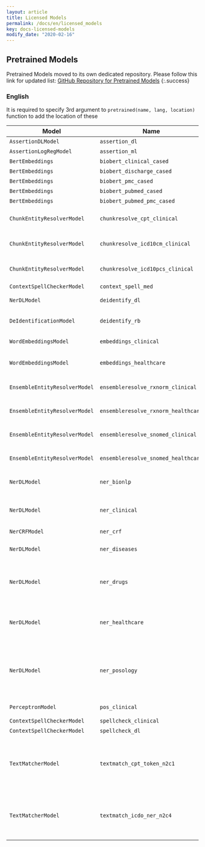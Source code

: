 ```yaml
---
layout: article
title: Licensed Models
permalink: /docs/en/licensed_models
key: docs-licensed-models
modify_date: "2020-02-16"
---
```


## Pretrained Models

Pretrained Models moved to its own dedicated repository.
Please follow this link for updated list:
[GitHub Repository for Pretrained Models](https://github.com/JohnSnowLabs/spark-nlp-models#licensed-enterprise)
{:.success}

### English

It is required to specify 3rd argument to `pretrained(name, lang, location)` function to add the location of these

| Model                         | Name                                | Build   |                                                                                                                            |                                                                                                                                                                                   |
|-------------------------------|-------------------------------------|---------|----------------------------------------------------------------------------------------------------------------------------|-----------------------------------------------------------------------------------------------------------------------------------------------------------------------------------|
| `AssertionDLModel`            | `assertion_dl`                      | `2.4.0` | Trained on i2b2                                                                                                            | [:floppy_disk:](https://s3.console.aws.amazon.com/s3/object/auxdata.johnsnowlabs.com/clinical/models/assertion_dl_en_2.4.0_2.4_1580237286004.zip 'Download')                      |
| `AssertionLogRegModel`        | `assertion_ml`                      | `2.4.0` | Trained on i2b2                                                                                                            | [:floppy_disk:](https://s3.console.aws.amazon.com/s3/object/auxdata.johnsnowlabs.com/clinical/models/assertion_ml_en_2.4.0_2.4_1580237286004.zip 'Download')                      |
| `BertEmbeddings`              | `biobert_clinical_cased`            | `2.3.1` | Pretrained from TFHub                                                                                                      | [:floppy_disk:](https://s3.console.aws.amazon.com/s3/object/auxdata.johnsnowlabs.com/clinical/models/biobert_clinical_cased_en_2.3.1_2.4_1574522054965.zip 'Download')            |
| `BertEmbeddings`              | `biobert_discharge_cased`           | `2.3.1` | Pretrained from TFHub                                                                                                      | [:floppy_disk:](https://s3.console.aws.amazon.com/s3/object/auxdata.johnsnowlabs.com/clinical/models/biobert_discharge_cased_en_2.3.1_2.4_1574522388638.zip 'Download')           |
| `BertEmbeddings`              | `biobert_pmc_cased`                 | `2.3.1` | Pretrained from TFHub                                                                                                      | [:floppy_disk:](https://s3.console.aws.amazon.com/s3/object/auxdata.johnsnowlabs.com/clinical/models/biobert_pmc_cased_en_2.3.1_2.4_1574521384805.zip 'Download')                 |
| `BertEmbeddings`              | `biobert_pubmed_cased`              | `2.3.1` | Pretrained from TFHub                                                                                                      | [:floppy_disk:](https://s3.console.aws.amazon.com/s3/object/auxdata.johnsnowlabs.com/clinical/models/biobert_pubmed_cased_en_2.3.1_2.4_1574521132506.zip 'Download')              |
| `BertEmbeddings`              | `biobert_pubmed_pmc_cased`          | `2.3.1` | Pretrained from TFHub                                                                                                      | [:floppy_disk:](https://s3.console.aws.amazon.com/s3/object/auxdata.johnsnowlabs.com/clinical/models/biobert_pubmed_pmc_cased_en_2.3.1_2.4_1574521728558.zip 'Download')          |
| `ChunkEntityResolverModel`    | `chunkresolve_cpt_clinical`         | `2.4.2` | Trained on Current Procedural Terminology dataset                                                                          | [:floppy_disk:](https://s3.console.aws.amazon.com/s3/object/auxdata.johnsnowlabs.com/clinical/models/chunkresolve_cpt_clinical_en_2.4.2_2.4_1583085325631.zip 'Download')         |
| `ChunkEntityResolverModel`    | `chunkresolve_icd10cm_clinical`     | `2.4.2` | Trained on ICD10 Clinical Modification dataset                                                                             | [:floppy_disk:](https://s3.console.aws.amazon.com/s3/object/auxdata.johnsnowlabs.com/clinical/models/chunkresolve_icd10cm_clinical_en_2.4.2_2.4_1583085234727.zip 'Download')     |
| `ChunkEntityResolverModel`    | `chunkresolve_icd10pcs_clinical`    | `2.4.2` | Trained on ICD10 Procedure Coding System dataset                                                                           | [:floppy_disk:](https://s3.console.aws.amazon.com/s3/object/auxdata.johnsnowlabs.com/clinical/models/chunkresolve_icd10pcs_clinical_en_2.4.2_2.4_1583085287797.zip 'Download')    |
| `ContextSpellCheckerModel`    | `context_spell_med`                 | `2.0.2` |                                                                                                                            | [:floppy_disk:](https://s3.console.aws.amazon.com/s3/object/auxdata.johnsnowlabs.com/clinical/models/context_spell_med_en_2.0.2_2.4_1564584130634.zip 'Download')                 |
| `NerDLModel`                  | `deidentify_dl`                     | `2.4.0` | Trained on n2c2 Demographic dataset                                                                                        | [:floppy_disk:](https://s3.console.aws.amazon.com/s3/object/auxdata.johnsnowlabs.com/clinical/models/deidentify_dl_en_2.4.0_2.4_1580237286004.zip 'Download')                     |
| `DeIdentificationModel`       | `deidentify_rb`                     | `2.0.2` | Rule based DeIdentifier based on `deidentify_dl`                                                                           | [:floppy_disk:](https://s3.console.aws.amazon.com/s3/object/auxdata.johnsnowlabs.com/clinical/models/deidentify_rb_en_2.0.2_2.4_1559672122511.zip 'Download')                     |
| `WordEmbeddingsModel`         | `embeddings_clinical`               | `2.4.0` | Trained on PubMed corpora                                                                                                  | [:floppy_disk:](https://s3.console.aws.amazon.com/s3/object/auxdata.johnsnowlabs.com/clinical/models/embeddings_clinical_en_2.4.0_2.4_1580237286004.zip 'Download')               |
| `WordEmbeddingsModel`         | `embeddings_healthcare`             | `2.4.4` | Trained on PubMed + ICD10 + UMLS + MIMIC III corpora                                                                       | [:floppy_disk:](https://s3.console.aws.amazon.com/s3/object/auxdata.johnsnowlabs.com/clinical/models/embeddings_healthcare_en_2.4.4_2.4_1585188313964.zip 'Download')             |
| `EnsembleEntityResolverModel` | `ensembleresolve_rxnorm_clinical`   | `2.4.5` | Trained on SNOMED ontology graph with `embeddings_clinical`                                                                | [:floppy_disk:](https://s3.console.aws.amazon.com/s3/object/auxdata.johnsnowlabs.com/clinical/models/ensembleresolve_rxnorm_clinical_en_2.4.5_2.4_1587300549721.zip 'Download')   |
| `EnsembleEntityResolverModel` | `ensembleresolve_rxnorm_healthcare` | `2.4.5` | Trained on SNOMED ontology graph with `embeddings_healthcare`                                                              | [:floppy_disk:](https://s3.console.aws.amazon.com/s3/object/auxdata.johnsnowlabs.com/clinical/models/ensembleresolve_rxnorm_healthcare_en_2.4.5_2.4_1587302681254.zip 'Download') |
| `EnsembleEntityResolverModel` | `ensembleresolve_snomed_clinical`   | `2.4.5` | Trained on SNOMED ontology graph with `embeddings_clinical`                                                                | [:floppy_disk:](https://s3.console.aws.amazon.com/s3/object/auxdata.johnsnowlabs.com/clinical/models/ensembleresolve_snomed_clinical_en_2.4.5_2.4_1587296548545.zip 'Download')   |
| `EnsembleEntityResolverModel` | `ensembleresolve_snomed_healthcare` | `2.4.5` | Trained on SNOMED ontology graph with `embeddings_healthcare`                                                              | [:floppy_disk:](https://s3.console.aws.amazon.com/s3/object/auxdata.johnsnowlabs.com/clinical/models/ensembleresolve_snomed_healthcare_en_2.4.5_2.4_1587298549235.zip 'Download') |
| `NerDLModel`                  | `ner_bionlp`                        | `2.4.0` | Trained on BioNLP Dataset with `embeddings_clinical`                                                                       | [:floppy_disk:](https://s3.console.aws.amazon.com/s3/object/auxdata.johnsnowlabs.com/clinical/models/ner_bionlp_en_2.4.0_2.4_1580237286004.zip 'Download')                        |
| `NerDLModel`                  | `ner_clinical`                      | `2.4.0` | Trained on i2b2 with `embeddings_clinical`. Extracts: Problem, Test, Treatment                                             | [:floppy_disk:](https://s3.console.aws.amazon.com/s3/object/auxdata.johnsnowlabs.com/clinical/models/ner_clinical_en_2.4.0_2.4_1580237286004.zip 'Download')                      |
| `NerCRFModel`                 | `ner_crf`                           | `2.4.0` |                                                                                                                            | [:floppy_disk:](https://s3.console.aws.amazon.com/s3/object/auxdata.johnsnowlabs.com/clinical/models/ner_crf_en_2.4.0_2.4_1580237286004.zip 'Download')                           |
| `NerDLModel`                  | `ner_diseases`                      | `2.4.4` | Trained on i2b2 with `embeddings_clinical. Extracts Disease                                                                | [:floppy_disk:](https://s3.console.aws.amazon.com/s3/object/auxdata.johnsnowlabs.com/clinical/models/ner_diseases_en_2.4.4_2.4_1584452534235.zip 'Download')                      |
| `NerDLModel`                  | `ner_drugs`                         | `2.4.4` | Trained on i2b2_med7 + FDA with `embeddings_clinical`. Extracts DrugChem (Drug and Chemicals)                              | [:floppy_disk:](https://s3.console.aws.amazon.com/s3/object/auxdata.johnsnowlabs.com/clinical/models/ner_drugs_en_2.4.4_2.4_1584452534235.zip 'Download')                         |
| `NerDLModel`                  | `ner_healthcare`                    | `2.4.4` | Trained on i2b2 dataset with `embeddings_healthcare`. Extracts: Problem, Test, Treatment                                   | [:floppy_disk:](https://s3.console.aws.amazon.com/s3/object/auxdata.johnsnowlabs.com/clinical/models/ner_healthcare_en_2.4.4_2.4_1585188313964.zip 'Download')                    |
| `NerDLModel`                  | `ner_posology`                      | `2.4.4` | Trained on i2b2_med7 + FDA with `embeddings_clinical`. Extracts: Dosage, Drug, Duration, Form,  Frequency, Route, Strength | [:floppy_disk:](https://s3.console.aws.amazon.com/s3/object/auxdata.johnsnowlabs.com/clinical/models/ner_posology_en_2.4.4_2.4_1584452534235.zip 'Download')                      |
| `PerceptronModel`             | `pos_clinical`                      | `2.0.2` | Trained with MedPost dataset                                                                                               | [:floppy_disk:](https://s3.console.aws.amazon.com/s3/object/auxdata.johnsnowlabs.com/clinical/models/pos_clinical_en_2.0.2_2.4_1556660550177.zip 'Download')                      |
| `ContextSpellCheckerModel`    | `spellcheck_clinical`               | `2.4.2` |                                                                                                                            | [:floppy_disk:](https://s3.console.aws.amazon.com/s3/object/auxdata.johnsnowlabs.com/clinical/models/spellcheck_clinical_en_2.4.2_2.4_1587146727460.zip 'Download')               |
| `ContextSpellCheckerModel`    | `spellcheck_dl`                     | `2.4.2` |                                                                                                                            | [:floppy_disk:](https://s3.console.aws.amazon.com/s3/object/auxdata.johnsnowlabs.com/clinical/models/spellcheck_dl_en_2.4.2_2.4_1587056595200.zip 'Download')                     |
| `TextMatcherModel`            | `textmatch_cpt_token_n2c1`          | `2.3.3` | Trained on NER Synonym Augmented Procedural Terminology bigram tokens (n2) combined up to a window of one (c1)             | [:floppy_disk:](https://s3.console.aws.amazon.com/s3/object/auxdata.johnsnowlabs.com/clinical/models/textmatch_cpt_token_n2c1_en_2.3.3_2.4_1574711212216.zip 'Download')          |
| `TextMatcherModel`            | `textmatch_icdo_ner_n2c4`           | `2.3.3` | Trained on NER Synonym Augmented ICD Histology Behaviour bigram tokens up to a window of 4                                 | [:floppy_disk:](https://s3.console.aws.amazon.com/s3/object/auxdata.johnsnowlabs.com/clinical/models/textmatch_icdo_ner_n2c4_en_2.3.3_2.4_1574436247328.zip 'Download')           |